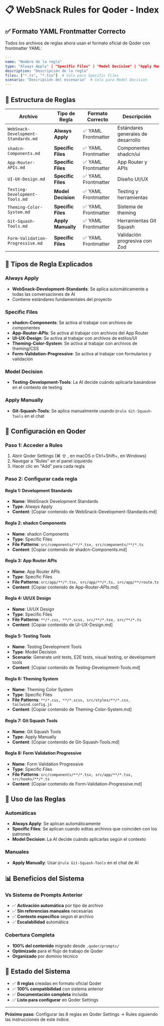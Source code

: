 # 📋 WebSnack Rules for Qoder - Index

## ✅ Formato YAML Frontmatter Correcto

Todos los archivos de reglas ahora usan el formato oficial de Qoder con frontmatter YAML:

```yaml
---
name: "Nombre de la regla"
type: "Always Apply" | "Specific Files" | "Model Decision" | "Apply Manually"
description: "Descripción de la regla"
files: ["*.ts", "*.tsx"]  # Solo para Specific Files
scenario: "Descripción del escenario"  # Solo para Model Decision
---
```

## 📂 Estructura de Reglas

| Archivo | Tipo de Regla | Formato Correcto | Descripción |
|---------|---------------|------------------|-------------|
| `WebSnack-Development-Standards.md` | **Always Apply** | ✅ YAML Frontmatter | Estándares generales de desarrollo |
| `shadcn-Components.md` | **Specific Files** | ✅ YAML Frontmatter | Componentes shadcn/ui |
| `App-Router-APIs.md` | **Specific Files** | ✅ YAML Frontmatter | App Router y APIs |
| `UI-UX-Design.md` | **Specific Files** | ✅ YAML Frontmatter | Diseño UI/UX |
| `Testing-Development-Tools.md` | **Model Decision** | ✅ YAML Frontmatter | Testing y herramientas |
| `Theming-Color-System.md` | **Specific Files** | ✅ YAML Frontmatter | Sistema de theming |
| `Git-Squash-Tools.md` | **Apply Manually** | ✅ YAML Frontmatter | Herramientas Git Squash |
| `Form-Validation-Progressive.md` | **Specific Files** | ✅ YAML Frontmatter | Validación progresiva con Zod |

## 🎯 Tipos de Regla Explicados

### Always Apply
- **WebSnack-Development-Standards**: Se aplica automáticamente a todas las conversaciones de AI
- Contiene estándares fundamentales del proyecto

### Specific Files  
- **shadcn-Components**: Se activa al trabajar con archivos de componentes
- **App-Router-APIs**: Se activa al trabajar con archivos del App Router
- **UI-UX-Design**: Se activa al trabajar con archivos de estilos/UI
- **Theming-Color-System**: Se activa al trabajar con archivos de theming/CSS
- **Form-Validation-Progressive**: Se activa al trabajar con formularios y validación

### Model Decision
- **Testing-Development-Tools**: La AI decide cuándo aplicarla basándose en el contexto de testing

### Apply Manually
- **Git-Squash-Tools**: Se aplica manualmente usando `@rule Git-Squash-Tools` en el chat

## 🚀 Configuración en Qoder

### Paso 1: Acceder a Rules
1. Abrir Qoder Settings (⌘ ⇧ , en macOS o Ctrl+Shift+, en Windows)
2. Navegar a "Rules" en el panel izquierdo
3. Hacer clic en "Add" para cada regla

### Paso 2: Configurar cada regla

#### Regla 1: Development Standards
- **Name**: WebSnack Development Standards
- **Type**: Always Apply
- **Content**: [Copiar contenido de WebSnack-Development-Standards.md]

#### Regla 2: shadcn Components
- **Name**: shadcn Components
- **Type**: Specific Files
- **File Patterns**: `src/components/**/*.tsx, src/components/**/*.ts`
- **Content**: [Copiar contenido de shadcn-Components.md]

#### Regla 3: App Router APIs
- **Name**: App Router APIs
- **Type**: Specific Files
- **File Patterns**: `src/app/**/*.tsx, src/app/**/*.ts, src/app/**/route.ts`
- **Content**: [Copiar contenido de App-Router-APIs.md]

#### Regla 4: UI/UX Design
- **Name**: UI/UX Design
- **Type**: Specific Files
- **File Patterns**: `**/*.css, **/*.scss, src/**/*.tsx, src/**/*.ts`
- **Content**: [Copiar contenido de UI-UX-Design.md]

#### Regla 5: Testing Tools
- **Name**: Testing Development Tools
- **Type**: Model Decision
- **Scenario**: Generate unit tests, E2E tests, visual testing, or development tools
- **Content**: [Copiar contenido de Testing-Development-Tools.md]

#### Regla 6: Theming System
- **Name**: Theming Color System
- **Type**: Specific Files
- **File Patterns**: `**/*.css, **/*.scss, src/styles/**/*.css, tailwind.config.js`
- **Content**: [Copiar contenido de Theming-Color-System.md]

#### Regla 7: Git Squash Tools
- **Name**: Git Squash Tools
- **Type**: Apply Manually
- **Content**: [Copiar contenido de Git-Squash-Tools.md]

#### Regla 8: Form Validation Progressive
- **Name**: Form Validation Progressive
- **Type**: Specific Files
- **File Patterns**: `src/components/**/*.tsx, src/app/**/*.tsx, src/hooks/**/*.ts`
- **Content**: [Copiar contenido de Form-Validation-Progressive.md]

## 🔧 Uso de las Reglas

### Automáticas
- **Always Apply**: Se aplican automáticamente
- **Specific Files**: Se aplican cuando editas archivos que coinciden con los patrones
- **Model Decision**: La AI decide cuándo aplicarlas según el contexto

### Manuales
- **Apply Manually**: Usar `@rule Git-Squash-Tools` en el chat de AI

## 📊 Beneficios del Sistema

### Vs Sistema de Prompts Anterior
- ✅ **Activación automática** por tipo de archivo
- ✅ **Sin referencias manuales** necesarias
- ✅ **Contexto específico** según el archivo
- ✅ **Escalabilidad** automática

### Cobertura Completa
- **100% del contenido** migrado desde `.qoder/prompts/`
- **Optimizado** para el flujo de trabajo de Qoder
- **Organizado** por dominio técnico

## 🎯 Estado del Sistema

- ✅ **8 reglas** creadas en formato oficial Qoder
- ✅ **100% compatibilidad** con sistema anterior
- ✅ **Documentación completa** incluida
- ✅ **Listo para configurar** en Qoder Settings

---

**Próximo paso**: Configurar las 8 reglas en Qoder Settings → Rules siguiendo las instrucciones de este índice.
